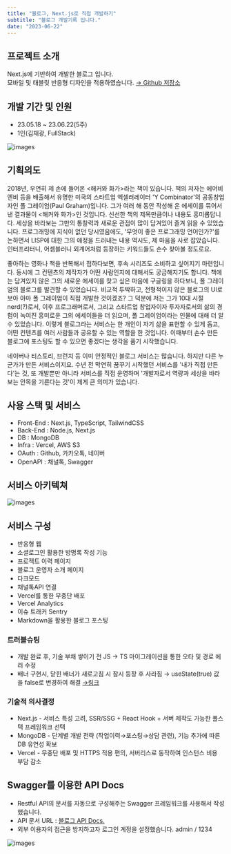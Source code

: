 ```yaml
---
title: "블로그, Next.js로 직접 개발하기"
subtitle: "블로그 개발기록 입니다."
date: "2023-06-22"
---
```


## 프로젝트 소개
Next.js에 기반하여 개발한 블로그 입니다.  
모바일 및 태블릿 반응형 디자인을 적용하였습니다.
[→ Github 저장소](https://github.com/vividnow/my-Blog-with-Next.js)

## 개발 기간 및 인원
- 23.05.18 ~ 23.06.22(5주)
- 1인(김재광, FullStack)

![images](https://img1.daumcdn.net/thumb/R1280x0/?scode=mtistory2&fname=https%3A%2F%2Fblog.kakaocdn.net%2Fdn%2Fbpe9QR%2Fbtsm4C3eYzZ%2FvWuJShOv9RXEagm7pbVCGK%2Fimg.png)

## 기획의도
2018년, 우연히 제 손에 들어온 <해커와 화가>라는 책이 있습니다. 책의 저자는 에어비엔비 등을 배출해서 유명한 미국의 스타트업 엑셀러레이터 'Y Combinator'의 공동창업자인 폴 그레이엄(Paul Graham)입니다. 그가 여러 해 동안 작성해 온 에세이를 묶어서 낸 결과물이 <해커와 화가>인 것입니다. 신선한 책의 제목만큼이나 내용도 흥미롭답니다. 세상을 바라보는 그만의 통찰력과 새로운 관점이 많이 담겨있어 즐겨 읽을 수 있었습니다. 프로그래밍에 지식이 없던 당시였음에도, '무엇이 좋은 프로그래밍 언어인가?'를 논하면서 LISP에 대한 그의 애정을 드러내는 내용 역시도, 제 마음을 사로 잡았습니다. 인터프리터니, 어셈블러니 외계어처럼 등장하는 키워드들도 손수 찾아볼 정도로요.


좋아하는 영화나 책을 반복해서 접하다보면, 후속 시리즈도 소비하고 싶어지기 마련입니다. 동시에 그 컨텐츠의 제작자가 어떤 사람인지에 대해서도 궁금해지기도 합니다. 책에는 담겨있지 않은 그의 새로운 에세이를 찾고 싶은 마음에 구글링을 하다보니, 폴 그레이엄의 블로그를 발견할 수 있었습니다. 비교적 투박하고, 전형적이지 않은 블로그의 UI로 보아 아마 폴 그레이엄이 직접 개발한 것이겠죠? 그 덕분에 저는 그가 10대 시절 nerd(?)로서, 이후 프로그래머로서, 그리고 스타트업 창업자이자 투자자로서의 삶의 경험이 녹여진 흥미로운 그의 에세이들을 더 읽으며, 폴 그레이엄이라는 인물에 대해 더 알 수 있었습니다. 이렇게 블로그라는 서비스는 한 개인이 자기 삶을 표현할 수 있게 돕고, 어떤 컨텐츠를 여러 사람들과 공유할 수 있는 역할을 한 것입니다. 이때부터 손수 만든 블로그에 포스팅도 할 수 있으면 좋겠다는 생각을 품기 시작했습니다.


네이버나 티스토리, 브런치 등 이미 안정적인 블로그 서비스는 많습니다. 하지만 다른 누군가가 만든 서비스이지요. 수년 전 막연히 꿈꾸기 시작했던 서비스를 '내가 직접 만든다'는 것, 또 개발뿐만 아니라 서비스를 직접 운영하며 '개발자로서 역량과 세상을 바라보는 안목을 기른다는 것'이 제게 큰 의미가 있습니다.

## 사용 스택 및 서비스
- Front-End : Next.js, TypeScript, TailwindCSS
- Back-End : Node.js, Next.js
- DB : MongoDB
- Infra : Vercel, AWS S3
- OAuth : Github, 카카오톡, 네이버
- OpenAPI : 채널톡, Swagger

## 서비스 아키텍쳐
![images](https://vividnowblog.s3.ap-northeast-2.amazonaws.com/%EB%B8%94%EB%A1%9C%EA%B7%B8+%EC%95%84%ED%82%A4%ED%85%8D%EC%B2%98.png)

## 서비스 구성
- 반응형 웹
- 소셜로그인 활용한 방명록 작성 기능
- 프로젝트 이력 페이지
- 블로그 운영자 소개 페이지
- 다크모드
- 채널톡API 연결
- Vercel를 통한 무중단 배포
- Vercel Analytics
- 이슈 트래커 Sentry
- Markdown을 활용한 블로그 포스팅

### 트러블슈팅
- 개발 완료 후, 기술 부채 쌓이기 전 JS → TS 마이그레이션을 통한 오타 및 경로 에러 수정
- 배너 구현시, 닫힌 배너가 새로고침 시 잠시 등장 후 사라짐 → useState(true) 값을 false로 변경하여 해결 [→링크](https://veams.tistory.com/113)

### 기술적 의사결정
- Next.js - 서비스 특성 고려, SSR/SSG + React Hook + 서버 제작도 가능한 풀스택 프레임워크 선택
- MongoDB - 단계별 개발 전략 (작업이력→포스팅→상담 관련), 기능 추가에 따른 DB 유연성 확보
- Vercel - 무중단 배포 및 HTTPS 적용 편의, 서버리스로 동작하여 인스턴스 비용 부담 감소

## Swagger를 이용한 API Docs 
- Restful API의 문서를 자동으로 구성해주는 Swagger 프레임워크를 사용해서 작성했습니다.
- API 문서 URL : [블로그 API Docs.](https://vividnow.vercel.app/api-docs)
- 외부 이용자의 접근을 방지하고자 로그인 계정을 설정했습니다. admin / 1234

![images](https://img1.daumcdn.net/thumb/R1280x0/?scode=mtistory2&fname=https%3A%2F%2Fblog.kakaocdn.net%2Fdn%2Fd0h3nS%2FbtspCmd0jiw%2FHJch0NGWw1maitUoaTiNW0%2Fimg.png)
